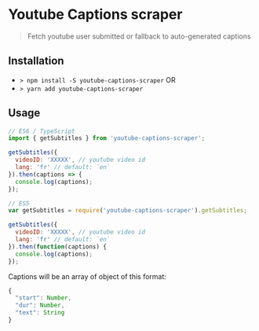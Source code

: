 # Youtube Captions scraper

> Fetch youtube user submitted or fallback to auto-generated captions

## Installation

* `> npm install -S youtube-captions-scraper` OR
* `> yarn add youtube-captions-scraper`

## Usage

```js
// ES6 / TypeScript
import { getSubtitles } from 'youtube-captions-scraper';

getSubtitles({
  videoID: 'XXXXX', // youtube video id
  lang: 'fr' // default: `en`
}).then(captions => {
  console.log(captions);
});

// ES5
var getSubtitles = require('youtube-captions-scraper').getSubtitles;

getSubtitles({
  videoID: 'XXXXX', // youtube video id
  lang: 'fr' // default: `en`
}).then(function(captions) {
  console.log(captions);
});
```

Captions will be an array of object of this format:

```js
{
  "start": Number,
  "dur": Number,
  "text": String
}
```
